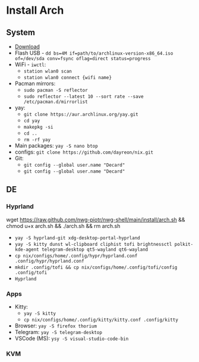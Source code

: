 # Install Arch
## System

* [Download](https://archlinux.org/download/)
* Flash USB - `dd bs=4M if=path/to/archlinux-version-x86_64.iso of=/dev/sda conv=fsync oflag=direct status=progress`
* WiFi - `iwctl`:
  * `station wlan0 scan`
  * `station wlan0 connect {wifi name}`
* Pacman mirrors: 
  * `sudo pacman -S reflector`
  * `sudo reflector --latest 10 --sort rate --save /etc/pacman.d/mirrorlist`
* yay:
  * `git clone https://aur.archlinux.org/yay.git`
  * `cd yay`
  * `makepkg -si`
  * `cd ..`
  * `rm -rf yay`
* Main packages: `yay -S nano btop`
* configs: `git clone https://github.com/dayreon/nix.git`
* Git:
  * `git config --global user.name "Decard"`
  * `git config --global user.name "Decard"`

## DE

### Hyprland
wget https://raw.github.com/nwg-piotr/nwg-shell/main/install/arch.sh && chmod u+x arch.sh && ./arch.sh && rm arch.sh
* `yay -S hyprland-git xdg-desktop-portal-hyprland`
* `yay -S kitty dunst wl-clipboard cliphist tofi brightnessctl polkit-kde-agent telegram-desktop qt5-wayland qt6-wayland`
* `cp nix/configs/home/.config/hypr/hyprland.conf .config/hypr/hyprland.conf`
* `mkdir .config/tofi && cp nix/configs/home/.config/tofi/config .config/tofi`
* `Hyprland`

### Apps

* Kitty: 
  * `yay -S kitty`
  * `cp nix/configs/home/.config/kitty/kitty.conf .config/kitty`
* Browser: `yay -S firefox thorium`
* Telegram: `yay -S telegram-desktop`
* VSCode (MS): `ysy -S visual-studio-code-bin`

### KVM